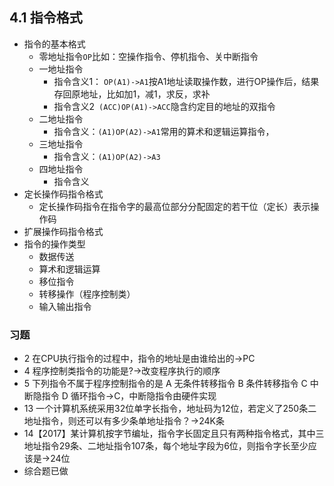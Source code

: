 ## 4.1 指令格式
- 指令的基本格式
    - 零地址指令` OP `比如：空操作指令、停机指令、关中断指令
    - 一地址指令
        - 指令含义1： ` OP(A1)->A1 `按A1地址读取操作数，进行OP操作后，结果存回原地址，比如加1，减1，求反，求补
        - 指令含义2` (ACC)OP(A1)->ACC`隐含约定目的地址的双指令
    - 二地址指令
        - 指令含义：` (A1)OP(A2)->A1 `常用的算术和逻辑运算指令，
    - 三地址指令
        - 指令含义：` (A1)OP(A2)->A3 `
    - 四地址指令
        - 指令含义
- 定长操作码指令格式
    - 定长操作码指令在指令字的最高位部分分配固定的若干位（定长）表示操作码
- 扩展操作码指令格式
- 指令的操作类型
    - 数据传送
    - 算术和逻辑运算
    - 移位指令
    - 转移操作（程序控制类）
    - 输入输出指令
### 习题
- 2 在CPU执行指令的过程中，指令的地址是由谁给出的→PC
- 4 程序控制类指令的功能是?→改变程序执行的顺序
- 5 下列指令不属于程序控制指令的是
A 无条件转移指令
B 条件转移指令
C 中断隐指令
D 循环指令→C，中断隐指令由硬件实现
- 13 一个计算机系统采用32位单字长指令，地址码为12位，若定义了250条二地址指令，则还可以有多少条单地址指令？→24K条
- 14【2017】某计算机按字节编址，指令字长固定且只有两种指令格式，其中三地址指令29条、二地址指令107条，每个地址字段为6位，则指令字长至少应该是→24位
- 综合题已做
   